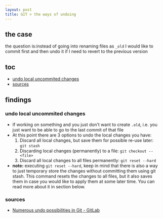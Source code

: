 ```yaml
---
layout: post
title: GIT > the ways of undoing
---
```

## the case	
the question is:instead of going into renaming files as `_old` I would like to commit first and then undo it if I need to revert to the previous version

## toc
<!-- TOC -->

- [undo local uncommited changes](#undo-local-uncommited-changes)
- [sources](#sources)

<!-- /TOC -->

## findings
### undo local uncommited changes
* If working on something and you just don't want to create `.old`, i.e. you just want to be able to go to the last commit of that file
* At this point there are 3 options to undo the local changes you have:
    1. Discard all local changes, but save them for possible re-use later: `git stash`
    2. Discarding local changes (permanently) to a file: `git checkout -- <file>`
    3. Discard all local changes to all files permanently: `git reset --hard`
* **note:** executing `git reset --hard`, keep in mind that there is also a way to just temporary store the changes without committing them using git stash. This command resets the changes to all files, but it also saves them in case you would like to apply them at some later time. You can read more about it in section below.

### sources
* [Numerous undo possibilities in Git - GitLab](https://docs.gitlab.com/ee/topics/git/numerous_undo_possibilities_in_git/)